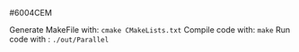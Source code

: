 #6004CEM

Generate MakeFile with: `cmake CMakeLists.txt` 
Compile code with: `make` 
Run code with : `./out/Parallel` 
